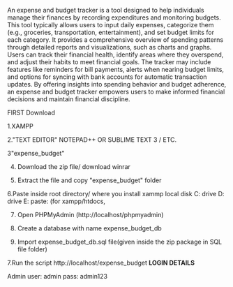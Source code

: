 An expense and budget tracker is a tool designed to help individuals manage their finances by recording expenditures and monitoring budgets. This tool typically allows users to input daily expenses, categorize them (e.g., groceries, transportation, entertainment), and set budget limits for each category. It provides a comprehensive overview of spending patterns through detailed reports and visualizations, such as charts and graphs. Users can track their financial health, identify areas where they overspend, and adjust their habits to meet financial goals. The tracker may include features like reminders for bill payments, alerts when nearing budget limits, and options for syncing with bank accounts for automatic transaction updates. By offering insights into spending behavior and budget adherence, an expense and budget tracker empowers users to make informed financial decisions and maintain financial discipline.

FIRST Download

1.XAMPP

2."TEXT EDITOR" NOTEPAD++ OR SUBLIME TEXT 3 / ETC.

3"expense_budget"

4. Download the zip file/ download winrar

5. Extract the file and copy "expense_budget" folder

6.Paste inside root directory/ where you install xammp local disk C: drive D: drive E: paste: (for xampp/htdocs, 

7. Open PHPMyAdmin (http://localhost/phpmyadmin)

8. Create a database with name expense_budget_db

6. Import expense_budget_db.sql file(given inside the zip package in SQL file folder)

7.Run the script http://localhost/expense_budget
**LOGIN DETAILS** 

Admin
user: admin
pass: admin123


